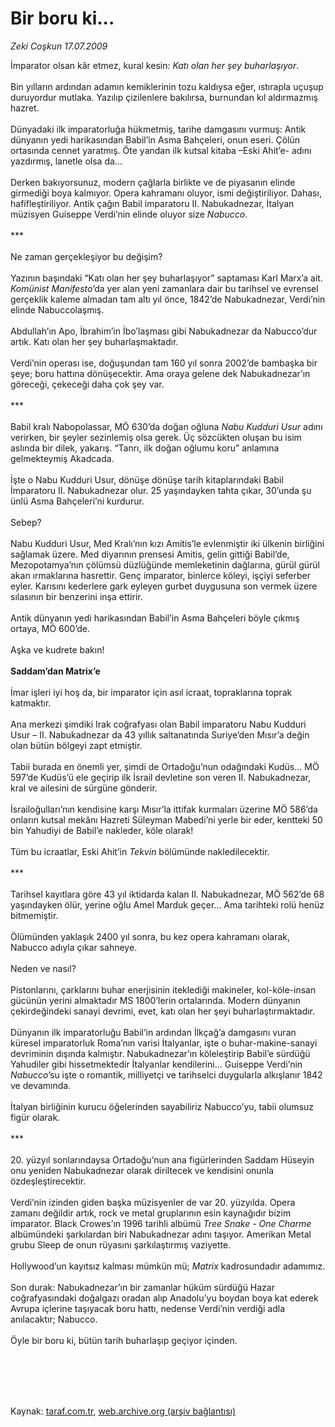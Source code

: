# Bir boru ki...

*Zeki Coşkun 17.07.2009*

<div class="taraf_structure_2col_1zq">
<div class="margen_n">



 <p>İmparator olsan kâr etmez, kural kesin: <i>Katı olan her şey buharlaşıyor</i>. <br/><br/>Bin yılların ardından adamın kemiklerinin tozu kaldıysa eğer, ıstırapla uçuşup duruyordur mutlaka. Yazılıp çizilenlere bakılırsa, burnundan kıl aldırmazmış hazret. <br/><br/>Dünyadaki ilk imparatorluğa hükmetmiş, tarihe damgasını vurmuş: Antik dünyanın yedi harikasından Babil’in Asma Bahçeleri, onun eseri. Çölün ortasında cennet yaratmış. Öte yandan ilk kutsal kitaba –Eski Ahit’e- adını yazdırmış, lanetle olsa da... <br/><br/>Derken bakıyorsunuz, modern çağlarla birlikte ve de piyasanın elinde girmediği boya kalmıyor. Opera kahramanı oluyor, ismi değiştiriliyor. Dahası, hafifleştiriliyor. Antik çağın Babil imparatoru II. Nabukadnezar, İtalyan müzisyen Guiseppe Verdi’nin elinde oluyor size <i>Nabucco</i>. <br/><br/>*** <br/><br/>Ne zaman gerçekleşiyor bu değişim? <br/><br/>Yazının başındaki “Katı olan her şey buharlaşıyor”<i> </i>saptaması Karl Marx’a ait. <i>Komünist Manifesto</i>’da yer alan yeni zamanlara dair bu tarihsel ve evrensel gerçeklik kaleme almadan tam altı yıl önce, 1842’de Nabukadnezar, Verdi’nin elinde Nabuccolaşmış. <br/><br/>Abdullah’ın Apo, İbrahim’in İbo’laşması gibi Nabukadnezar da Nabucco’dur artık. Katı olan her şey buharlaşmaktadır.<i> </i><br/><br/>Verdi’nin operası ise, doğuşundan tam 160 yıl sonra 2002’de bambaşka bir şeye; boru hattına dönüşecektir. Ama oraya gelene dek Nabukadnezar’ın göreceği, çekeceği daha çok şey var. <br/><br/>*** <br/><br/>Babil kralı Nabopolassar, MÖ 630’da doğan oğluna <i>Nabu Kudduri Usur </i>adını verirken, bir şeyler sezinlemiş olsa gerek. Üç sözcükten oluşan bu isim aslında bir dilek, yakarış. “Tanrı, ilk doğan oğlumu koru” anlamına gelmekteymiş Akadcada. <br/><br/>İşte o Nabu Kudduri Usur, dönüşe dönüşe tarih kitaplarındaki Babil İmparatoru II. Nabukadnezar olur. 25 yaşındayken tahta çıkar, 30’unda şu ünlü Asma Bahçeleri’ni kurdurur. <br/><br/>Sebep? <br/><br/>Nabu Kudduri Usur, Med Kralı’nın kızı Amitis’le evlenmiştir iki ülkenin birliğini sağlamak üzere. Med diyarının prensesi Amitis, gelin gittiği Babil’de, Mezopotamya’nın çölümsü düzlüğünde memleketinin dağlarına, gürül gürül akan ırmaklarına hasrettir. Genç imparator, binlerce köleyi, işçiyi seferber eyler. Karısını kederlere gark eyleyen gurbet duygusuna son vermek üzere sılasının bir benzerini inşa ettirir. <br/><br/>Antik dünyanın yedi harikasından Babil’in Asma Bahçeleri böyle çıkmış ortaya, MÖ 600’de. <br/><br/>Aşka ve kudrete bakın!<b> <br/><br/>Saddam’dan Matrix’e</b> <br/><br/>İmar işleri iyi hoş da, bir imparator için asıl icraat, topraklarına toprak katmaktır. <br/><br/>Ana merkezi şimdiki Irak coğrafyası olan Babil imparatoru Nabu Kudduri Usur – II. Nabukadnezar da 43 yıllık saltanatında Suriye’den Mısır’a değin olan bütün bölgeyi zapt etmiştir. <br/><br/>Tabii burada en önemli yer, şimdi de Ortadoğu’nun odağındaki Kudüs... MÖ 597’de Kudüs’ü ele geçirip ilk İsrail devletine son veren II. Nabukadnezar, kral ve ailesini de sürgüne gönderir. <br/><br/>İsrailoğulları’nın kendisine karşı Mısır’la ittifak kurmaları üzerine MÖ 586’da onların kutsal mekânı Hazreti Süleyman Mabedi’ni yerle bir eder, kentteki 50 bin Yahudiyi de Babil’e nakleder, köle olarak! <br/><br/>Tüm bu icraatlar, Eski Ahit’in <i>Tekvin</i> bölümünde nakledilecektir. <br/><br/>*** <br/><br/>Tarihsel kayıtlara göre 43 yıl iktidarda kalan II. Nabukadnezar, MÖ 562’de 68 yaşındayken ölür, yerine oğlu Amel Marduk geçer... Ama tarihteki rolü henüz bitmemiştir. <br/><br/>Ölümünden yaklaşık 2400 yıl sonra, bu kez opera kahramanı olarak, Nabucco adıyla çıkar sahneye. <br/><br/>Neden ve nasıl? <br/><br/>Pistonlarını, çarklarını buhar enerjisinin iteklediği makineler, kol-köle-insan gücünün yerini almaktadır MS 1800’lerin ortalarında. Modern dünyanın çekirdeğindeki sanayi devrimi, evet, katı olan her şeyi buharlaştırmaktadır. <br/><br/>Dünyanın ilk imparatorluğu Babil’in ardından İlkçağ’a damgasını vuran küresel imparatorluk Roma’nın varisi İtalyanlar, işte o buhar-makine-sanayi devriminin dışında kalmıştır. Nabukadnezar’ın köleleştirip Babil’e sürdüğü Yahudiler gibi hissetmektedir İtalyanlar kendilerini... Guiseppe Verdi’nin <i>Nabucco</i>’su işte o romantik, milliyetçi ve tarihselci duygularla alkışlanır 1842 ve devamında. <br/><br/>İtalyan birliğinin kurucu öğelerinden sayabiliriz Nabucco’yu, tabii olumsuz figür olarak. <br/><br/>*** <br/><br/>20. yüzyıl sonlarındaysa Ortadoğu’nun ana figürlerinden Saddam Hüseyin onu yeniden Nabukadnezar olarak diriltecek ve kendisini onunla özdeşleştirecektir. <br/><br/>Verdi’nin izinden giden başka müzisyenler de var 20. yüzyılda. Opera zamanı değildir artık, rock ve metal gruplarının esin kaynağıdır bizim imparator. Black Crowes’ın 1996 tarihli albümü <i>Tree Snake - One Charme</i> albümündeki şarkılardan biri Nabukadnezar adını taşıyor. Amerikan Metal grubu Sleep de onun rüyasını şarkılaştırmış vaziyette. <br/><br/>Hollywood’un kayıtsız kalması mümkün mü; <i>Matrix</i> kadrosundadır adamımız. <br/><br/>Son durak: Nabukadnezar’ın bir zamanlar hüküm sürdüğü Hazar coğrafyasındaki doğalgazı oradan alıp Anadolu’yu boydan boya kat ederek Avrupa içlerine taşıyacak boru hattı, nedense Verdi’nin verdiği adla anılacaktır; Nabucco. <br/><br/>Öyle bir boru ki, bütün tarih buharlaşıp geçiyor içinden.</p>
<br/>
<br/>
<br/>



<br/>


<div id="taraf_not">
</div>

</div>


</div>

Kaynak: [taraf.com.tr](http://www.taraf.com.tr:80/makale/6593.htm), [web.archive.org (arşiv bağlantısı)](http://web.archive.org/web/20090925172208/http://www.taraf.com.tr:80/makale/6593.htm)

